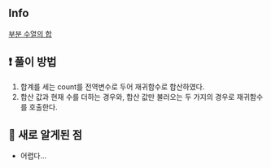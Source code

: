 ## Info
<a href="https://www.acmicpc.net/problem/1182" rel="nofollow">부분 수열의 합</a>

## ❗ 풀이 방법
1. 합계를 세는 count를 전역변수로 두어 재귀함수로 합산하였다.
2. 합산 값과 현재 수를 더하는 경우와, 합산 값만 불러오는 두 가지의 경우로 재귀함수를 호출한다.


## 🙂 새로 알게된 점

* 어렵다...

